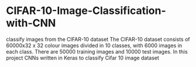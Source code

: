# CIFAR-10-Image-Classification-with-CNN
classify images from the CIFAR-10 dataset
The CIFAR-10 dataset consists of 60000x32 x 32 colour images divided in 10 classes, with 6000 images in each class. There are 50000 training images and 10000 test images.
In this project CNNs written in Keras to classify Cifar 10 image dataset


